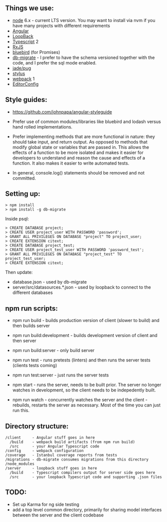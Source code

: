 ## Things we use:

* [node](https://nodejs.org/) 6.x - current LTS version. You may want to install via nvm if you have many projects with different requirements
* [Angular](https://angular.io/)
* [LoopBack](http://loopback.io/)
* [Typescript](https://www.typescriptlang.org/) 2
* [RxJS](https://github.com/reactivex/rxjs)
* [bluebird](http://bluebirdjs.com/) (for Promises)
* [db-migrate](https://github.com/db-migrate/node-db-migrate) - I prefer to have the schema versioned together with the code, and I prefer the sql mode enabled.
* [jade/pug](https://pugjs.org/api/getting-started.html)
* [stylus](http://stylus-lang.com/)
* [webpack](https://webpack.github.io/) 1
* [EditorConfig](http://editorconfig.org/)

## Style guides:
* https://github.com/johnpapa/angular-styleguide

* Prefer use of common modules/libraries like bluebird and lodash versus hand rolled implementations.
* Prefer implementing methods that are more functional in nature: they should take input, and return output. As opposed to methods that modify global state or variables that are passed in. This allows the effects of a function to be more isolated and makes it easier for developers to understand and reason the cause and effects of a function. It also makes it easier to write automated tests.
* In general, console.log() statements should be removed and not committed.



## Setting up:

    > npm install
    > npm install -g db-migrate

Inside psql:

    > CREATE DATABASE project;
    > CREATE USER project_user WITH PASSWORD 'password';
    > GRANT ALL PRIVILEGES ON DATABASE "project" TO project_user;
    > CREATE EXTENSION citext;
    > CREATE DATABASE project_test;
    > CREATE USER project_test_user WITH PASSWORD 'password_test';
    > GRANT ALL PRIVILEGES ON DATABASE "project_test" TO project_test_user;
    > CREATE EXTENSION citext;

Then update:

* database.json - used by db-migrate
* server/src/datasources.*.json - used by loopback to connect to the different databases


## npm run scripts:

* npm run build - builds production version of client (slower to build) and then builds server
* npm run build:development - builds development version of client and then server
* npm run build:server - only build server

* npm run test - runs pretests (linters) and then runs the server tests (clients tests coming)
* npm run test:server - just runs the server tests

* npm start - runs the server, needs to be built prior. The server no longer watches in development, so the client needs to be indepedently built.
* npm run watch - concurrently watches the server and the client - rebuilds, restarts the server as necessary. Most of the time you can just run this.


## Directory structure:

    /client     - Angular stuff goes in here
      /build    - webpack build artifacts (from npm run build)
      /src      - your Angular Typescript code
    /config     - webpack configuration
    /coverage   - Istanbul coverage reports from tests
    /migrations - db-migrate consumes migrations from this directory
    /node_modules
    /server     - loopback stuff goes in here
      /build    - Typescript compilers output for server side goes here
      /src      - your loopback Typescript code and supporting .json files


## TODO:

* Set up Karma for ng side testing
* add a top level common directory, primarily for sharing model interfaces between the server and the client codebase
